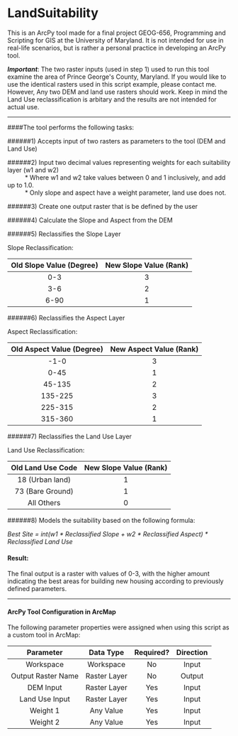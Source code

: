 # LandSuitability


This is an ArcPy tool made for a final project GEOG-656, Programming and Scripting for GIS at the University of Maryland. It is not intended for use in real-life scenarios, but is rather a personal practice in developing an ArcPy tool.   

**_Important_**: The two raster inputs (used in step 1) used to run this tool examine the area of Prince George's County, Maryland. If you would like to use the identical rasters used in this script example, please contact me. However, Any two DEM and land use rasters should work. Keep in mind the Land Use reclassification is arbitary and the results are not intended for actual use.
_______________________

####The tool performs the following tasks:  

######1) Accepts input of two rasters as parameters to the tool (DEM and Land Use)  

######2) Input two decimal values representing weights for each suitability layer (w1 and w2)  
&nbsp;&nbsp;&nbsp;&nbsp;&nbsp;&nbsp;&nbsp;&nbsp;&nbsp;&nbsp;* Where w1 and w2 take values between 0 and 1 inclusively, and add up to 1.0.     
&nbsp;&nbsp;&nbsp;&nbsp;&nbsp;&nbsp;&nbsp;&nbsp;&nbsp;&nbsp;* Only slope and aspect have a weight parameter, land use does not.  

######3) Create one output raster that is be defined by the user  

######4) Calculate the Slope and Aspect from the DEM  

######5) Reclassifies the Slope Layer 

Slope Reclassification:   

Old Slope Value (Degree)  | New Slope Value (Rank)
:-------------: | :-------------:
0-3  | 3
3-6  | 2 
6-90  | 1

######6) Reclassifies the Aspect Layer  

Aspect Reclassification:   

Old Aspect Value (Degree)  | New Aspect Value (Rank)
:-------------: | :-------------:
-1-0  | 3
0-45  | 1 
45-135  | 2
135-225  | 3
225-315  | 2
315-360  | 1

######7) Reclassifies the Land Use Layer  

Land Use Reclassification:   

Old Land Use Code  | New Slope Value (Rank)
:-------------: | :-------------:
18 (Urban land)  | 1
73 (Bare Ground)  | 1 
All Others  | 0

######8) Models the suitability based on the following formula:  

*Best Site = int(w1 * Reclassified Slope + w2 * Reclassified Aspect) * Reclassified Land Use*    

#### Result:    
The final output is a raster with values of 0-3, with the higher amount indicating the best areas for building new housing according to previously defined parameters. 

_______________________
#### ArcPy Tool Configuration in ArcMap   

The following parameter properties were assigned when using this script as a custom tool in ArcMap:

Parameter  | Data Type | Required? | Direction
:-------------: | :-------------: | :-------------: | :-------------:
Workspace | Workspace | No | Input
Output Raster Name | Raster Layer | No | Output
DEM Input | Raster Layer | Yes | Input
Land Use Input | Raster Layer | Yes | Input
Weight 1 | Any Value | Yes | Input
Weight 2 | Any Value | Yes | Input



